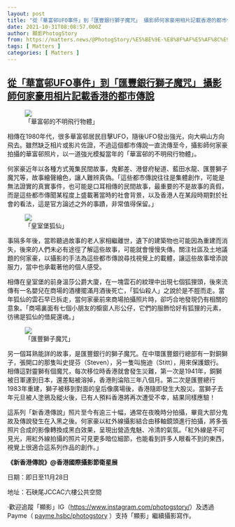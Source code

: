 ```yaml
---
layout: post
title: "從「華富邨UFO事件」到「匯豐銀行獅子魔咒」 攝影師何家豪用相片記載香港的都市傳說"
date: 2021-10-31T08:08:57.000Z
author: 顯影PhotogStory
from: https://matters.news/@PhotogStory/%E5%BE%9E-%E8%8F%AF%E5%AF%8C%E9%82%A8ufo%E4%BA%8B%E4%BB%B6-%E5%88%B0-%E5%8C%AF%E8%B1%90%E9%8A%80%E8%A1%8C%E7%8D%85%E5%AD%90%E9%AD%94%E5%92%92-%E6%94%9D%E5%BD%B1%E5%B8%AB%E4%BD%95%E5%AE%B6%E8%B1%AA%E7%94%A8%E7%9B%B8%E7%89%87%E8%A8%98%E8%BC%89%E9%A6%99%E6%B8%AF%E7%9A%84%E9%83%BD%E5%B8%82%E5%82%B3%E8%AA%AA-bafyreiduh5oozgej3bgzgvnz7wwe4xn4rrnejpmq433cmaggksjl2l5jqq
tags: [ Matters ]
categories: [ Matters ]
---
```

<!--1635667737000-->
[從「華富邨UFO事件」到「匯豐銀行獅子魔咒」 攝影師何家豪用相片記載香港的都市傳說](https://matters.news/@PhotogStory/%E5%BE%9E-%E8%8F%AF%E5%AF%8C%E9%82%A8ufo%E4%BA%8B%E4%BB%B6-%E5%88%B0-%E5%8C%AF%E8%B1%90%E9%8A%80%E8%A1%8C%E7%8D%85%E5%AD%90%E9%AD%94%E5%92%92-%E6%94%9D%E5%BD%B1%E5%B8%AB%E4%BD%95%E5%AE%B6%E8%B1%AA%E7%94%A8%E7%9B%B8%E7%89%87%E8%A8%98%E8%BC%89%E9%A6%99%E6%B8%AF%E7%9A%84%E9%83%BD%E5%B8%82%E5%82%B3%E8%AA%AA-bafyreiduh5oozgej3bgzgvnz7wwe4xn4rrnejpmq433cmaggksjl2l5jqq)
------

<div>
<figure class="image"><img src="https://assets.matters.news/embed/67c0f830-1ef7-48e4-b8c5-6d3904e10b8e.jpeg" data-asset-id="67c0f830-1ef7-48e4-b8c5-6d3904e10b8e" referrerpolicy="no-referrer"><figcaption><span>「華富邨的不明飛行物體」</span></figcaption></figure><p>相傳在1980年代，很多華富邨居民目擊UFO，隨後UFO發出強光，向大嶼山方向飛去。雖然缺乏相片或影片佐證，不過這個都市傳說一直流傳至今，攝影師何家豪拍攝的華富邨照片，以一道強光模擬當年的「華富邨的不明飛行物體」。</p><p>何家豪近年以各種方式蒐集民間故事，鬼郵差、港督府秘道、藍田水龍、匯豐獅子魔咒等，故事繪聲繪色，讓人難辨真偽。「這些都市傳說往往是集體創作，可能是無法證實的真實事件，也可能是口耳相傳的民間故事，最重要的不是故事的真假，而是這些都市傳聞某程度上盛載著當時的社會背景，以及香港人在某段時期對於社會的看法，這是官方論述之外的事蹟，非常值得保留。」</p><figure class="image"><img src="https://assets.matters.news/embed/815baa08-3475-4fc6-bb24-e198e89de828.jpeg" data-asset-id="815baa08-3475-4fc6-bb24-e198e89de828" referrerpolicy="no-referrer"><figcaption><span>「皇室堡狐仙」</span></figcaption></figure><p>事隔多年後，當聆聽過故事的老人家相繼離世，遺下的建築物也可能因為重建而消失，後來的人們未必有途徑了解這些故事，可能就會慢慢失傳。關注社區及土地議題的何家豪，以攝影的手法為這些都市傳說尋找視覺上的載體，讓這些故事增添說服力，當中也承載著他的個人感受。</p><p>相傳在皇室堡的前身溫莎公爵大廈，在一塊雲石的紋理中出現七個狐狸頭，後來流傳有一名嬰兒在商場的酒樓擺滿月酒後死亡，「狐仙殺人」之說於是不脛而走。當年狐仙的雲石早已拆走，當何家豪前來商場拍攝照片時，卻巧合地發現仍有相關的意象。「商場裏面有七個小朋友的櫥窗人形公仔，它們的服飾恰好有狐狸的元素，彷彿是狐仙的借屍還魂。」</p><figure class="image"><img src="https://assets.matters.news/embed/02542066-0fe6-4f4b-8b70-396a18f92b0c.jpeg" data-asset-id="02542066-0fe6-4f4b-8b70-396a18f92b0c" referrerpolicy="no-referrer"><figcaption><span>「匯豐獅子魔咒」</span></figcaption></figure><p>另一個耳熟能詳的故事，是匯豐銀行的獅子魔咒。在中環匯豐銀行總部有一對銅獅子，張開口的那隻叫史提芬（Steven），另一隻叫施迪（Stitt），用來保護銀行。相傳這對靈獅有個魔咒，每次移位時香港就會發生災難，第一次是1941年，銅獅被日軍運到日本，還差點被溶掉，香港則淪陷三年八個月。第二次是匯豐總行1983年重建，獅子被移到對面的皇后像廣場後，香港隨即發生大股災。當獅子去年元旦被人塗鴉及縱火後，已有人預料香港將再次遭受不幸，結果同樣應驗！</p><p>這系列「新香港傳說」照片至今有逾三十幅，通常在夜晚時分拍攝，畢竟大部分鬼故及傳說發生在入黑之後。何家豪以紅外線攝影結合由移軸鏡頭進行拍攝，將多張照片合成的影像轉換成黑白效果，呈現出營造鬼魅、冷清的氣氛。「紅外線是不可見光，用紅外線拍攝的照片可見更多暗位細節，也能看到許多人眼看不到的東西，視覺上很適合這系列作品的創作。」</p><p><strong>《新香港傳說》@香港國際攝影節衛星展 </strong></p><p>日期：即日至11月28日 </p><p>地址：石硤尾JCCAC六樓公共空間 </p><p>·歡迎追蹤「顯影」IG（<a href="https://www.instagram.com/photogstory/" target="_blank">https://www.instagram.com/photogstory/</a>）及透過Payme（ <a href="http://payme.hsbc/photogstory" target="_blank">payme.hsbc/photogstory</a> ）支持「顯影」繼續攝影寫作。</p>
</div>
